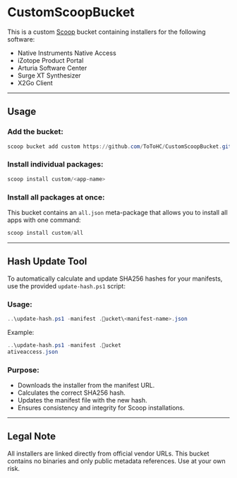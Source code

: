# CustomScoopBucket

This is a custom [Scoop](https://scoop.sh) bucket containing installers for the following software:
- Native Instruments Native Access
- iZotope Product Portal
- Arturia Software Center
- Surge XT Synthesizer
- X2Go Client

---

## Usage

### Add the bucket:
```powershell
scoop bucket add custom https://github.com/ToToHC/CustomScoopBucket.git
```

### Install individual packages:
```powershell
scoop install custom/<app-name>
```

### Install all packages at once:

This bucket contains an `all.json` meta-package that allows you to install all apps with one command:
```powershell
scoop install custom/all
```

---

## Hash Update Tool

To automatically calculate and update SHA256 hashes for your manifests, use the provided `update-hash.ps1` script:

### Usage:
```powershell
..\update-hash.ps1 -manifest .ucket\<manifest-name>.json
```

Example:
```powershell
..\update-hash.ps1 -manifest .ucket
ativeaccess.json
```

### Purpose:
- Downloads the installer from the manifest URL.
- Calculates the correct SHA256 hash.
- Updates the manifest file with the new hash.
- Ensures consistency and integrity for Scoop installations.

---

## Legal Note

All installers are linked directly from official vendor URLs. This bucket contains no binaries and only public metadata references. Use at your own risk.
